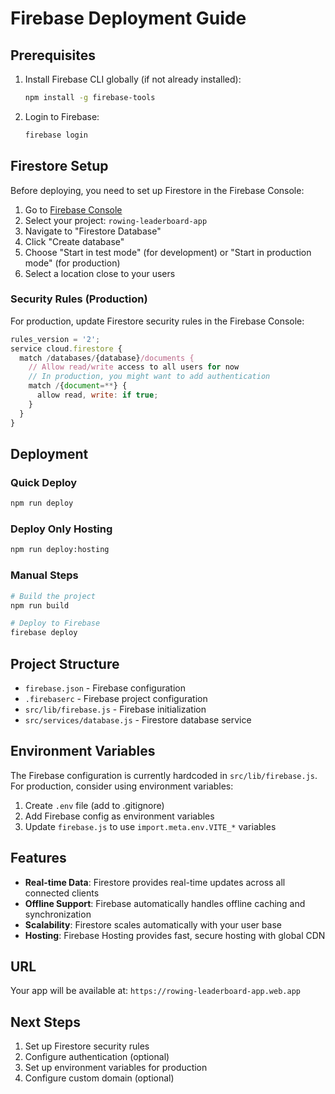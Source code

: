# Firebase Deployment Guide

## Prerequisites

1. Install Firebase CLI globally (if not already installed):
   ```bash
   npm install -g firebase-tools
   ```

2. Login to Firebase:
   ```bash
   firebase login
   ```

## Firestore Setup

Before deploying, you need to set up Firestore in the Firebase Console:

1. Go to [Firebase Console](https://console.firebase.google.com/)
2. Select your project: `rowing-leaderboard-app`
3. Navigate to "Firestore Database"
4. Click "Create database"
5. Choose "Start in test mode" (for development) or "Start in production mode" (for production)
6. Select a location close to your users

### Security Rules (Production)

For production, update Firestore security rules in the Firebase Console:

```javascript
rules_version = '2';
service cloud.firestore {
  match /databases/{database}/documents {
    // Allow read/write access to all users for now
    // In production, you might want to add authentication
    match /{document=**} {
      allow read, write: if true;
    }
  }
}
```

## Deployment

### Quick Deploy
```bash
npm run deploy
```

### Deploy Only Hosting
```bash
npm run deploy:hosting
```

### Manual Steps
```bash
# Build the project
npm run build

# Deploy to Firebase
firebase deploy
```

## Project Structure

- `firebase.json` - Firebase configuration
- `.firebaserc` - Firebase project configuration
- `src/lib/firebase.js` - Firebase initialization
- `src/services/database.js` - Firestore database service

## Environment Variables

The Firebase configuration is currently hardcoded in `src/lib/firebase.js`. For production, consider using environment variables:

1. Create `.env` file (add to .gitignore)
2. Add Firebase config as environment variables
3. Update `firebase.js` to use `import.meta.env.VITE_*` variables

## Features

- **Real-time Data**: Firestore provides real-time updates across all connected clients
- **Offline Support**: Firebase automatically handles offline caching and synchronization
- **Scalability**: Firestore scales automatically with your user base
- **Hosting**: Firebase Hosting provides fast, secure hosting with global CDN

## URL

Your app will be available at:
`https://rowing-leaderboard-app.web.app`

## Next Steps

1. Set up Firestore security rules
2. Configure authentication (optional)
3. Set up environment variables for production
4. Configure custom domain (optional)
